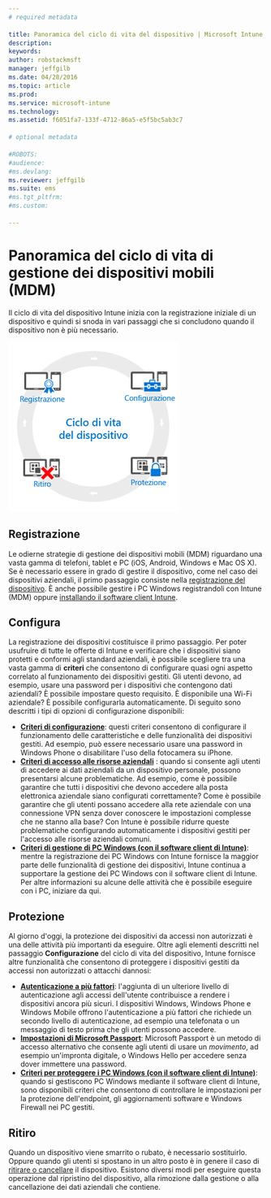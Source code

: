 ```yaml
---
# required metadata

title: Panoramica del ciclo di vita del dispositivo | Microsoft Intune
description:
keywords:
author: robstackmsft
manager: jeffgilb
ms.date: 04/28/2016
ms.topic: article
ms.prod:
ms.service: microsoft-intune
ms.technology:
ms.assetid: f6051fa7-133f-4712-86a5-e5f5bc5ab3c7

# optional metadata

#ROBOTS:
#audience:
#ms.devlang:
ms.reviewer: jeffgilb
ms.suite: ems
#ms.tgt_pltfrm:
#ms.custom:

---
```


# Panoramica del ciclo di vita di gestione dei dispositivi mobili (MDM)

Il ciclo di vita del dispositivo Intune inizia con la registrazione iniziale di un dispositivo e quindi si snoda in vari passaggi che si concludono quando il dispositivo non è più necessario.

![Ciclo di vita del dispositivo](./media/device-lifecycle.png "the Intune device lifecycle")

## Registrazione
Le odierne strategie di gestione dei dispositivi mobili (MDM) riguardano una vasta gamma di telefoni, tablet e PC (iOS, Android, Windows e Mac OS X). Se è necessario essere in grado di gestire il dispositivo, come nel caso dei dispositivi aziendali, il primo passaggio consiste nella [registrazione del dispositivo](enroll-devices-in-microsoft-intune.md). È anche possibile gestire i PC Windows registrandoli con Intune (MDM) oppure [installando il software client Intune](manage-windows-pcs-with-microsoft-intune.md).

## Configura
La registrazione dei dispositivi costituisce il primo passaggio. Per poter usufruire di tutte le offerte di Intune e verificare che i dispositivi siano protetti e conformi agli standard aziendali, è possibile scegliere tra una vasta gamma di **criteri** che consentono di configurare quasi ogni aspetto correlato al funzionamento dei dispositivi gestiti. Gli utenti devono, ad esempio, usare una password per i dispositivi che contengono dati aziendali? È possibile impostare questo requisito. È disponibile una Wi-Fi aziendale? È possibile configurarla automaticamente. Di seguito sono descritti i tipi di opzioni di configurazione disponibili:

- [**Criteri di configurazione**](manage-settings-and-features-on-your-devices-with-microsoft-intune-policies.md): questi criteri consentono di configurare il funzionamento delle caratteristiche e delle funzionalità dei dispositivi gestiti. Ad esempio, può essere necessario usare una password in Windows Phone o disabilitare l'uso della fotocamera su iPhone.
- [**Criteri di accesso alle risorse aziendali**](enable-access-to-company-resources-with-microsoft-intune.md) : quando si consente agli utenti di accedere ai dati aziendali da un dispositivo personale, possono presentarsi alcune problematiche. Ad esempio, come è possibile garantire che tutti i dispositivi che devono accedere alla posta elettronica aziendale siano configurati correttamente? Come è possibile garantire che gli utenti possano accedere alla rete aziendale con una connessione VPN senza dover conoscere le impostazioni complesse che ne stanno alla base? Con Intune è possibile ridurre queste problematiche configurando automaticamente i dispositivi gestiti per l'accesso alle risorse aziendali comuni.
- [**Criteri di gestione di PC Windows (con il software client di Intune)**](common-windows-pc-management-tasks-with-the-microsoft-intune-computer-client.md): mentre la registrazione dei PC Windows con Intune fornisce la maggior parte delle funzionalità di gestione dei dispositivi, Intune continua a supportare la gestione dei PC Windows con il software client di Intune. Per altre informazioni su alcune delle attività che è possibile eseguire con i PC, iniziare da qui.

## Protezione
Al giorno d'oggi, la protezione dei dispositivi da accessi non autorizzati è una delle attività più importanti da eseguire. Oltre agli elementi descritti nel passaggio **Configurazione** del ciclo di vita del dispositivo, Intune fornisce altre funzionalità che consentono di proteggere i dispositivi gestiti da accessi non autorizzati o attacchi dannosi:
- [**Autenticazione a più fattori**](protect-windows-devices-with-multi-factor-authentication.md): l'aggiunta di un ulteriore livello di autenticazione agli accessi dell'utente contribuisce a rendere i dispositivi ancora più sicuri. I dispositivi Windows, Windows Phone e Windows Mobile offrono l'autenticazione a più fattori che richiede un secondo livello di autenticazione, ad esempio una telefonata o un messaggio di testo prima che gli utenti possono accedere.
- [**Impostazioni di Microsoft Passport**](control-microsoft-passport-settings-on-devices-with-microsoft-intune.md): Microsoft Passport è un metodo di accesso alternativo che consente agli utenti di usare un *movimento*, ad esempio un'impronta digitale, o Windows Hello per accedere senza dover immettere una password.
- [**Criteri per proteggere i PC Windows (con il software client di Intune)**](policies-to-protect-windows-pcs-in-microsoft-intune.md): quando si gestiscono PC Windows mediante il software client di Intune, sono disponibili criteri che consentono di controllare le impostazioni per la protezione dell'endpoint, gli aggiornamenti software e Windows Firewall nei PC gestiti.

## Ritiro
Quando un dispositivo viene smarrito o rubato, è necessario sostituirlo. Oppure quando gli utenti si spostano in un altro posto è in genere il caso di [ritirare o cancellare](use-remote-wipe-to-help-protect-data-using-microsoft-intune.md) il dispositivo. Esistono diversi modi per eseguire questa operazione dal ripristino del dispositivo, alla rimozione dalla gestione o alla cancellazione dei dati aziendali che contiene.


<!--HONumber=May16_HO2-->


